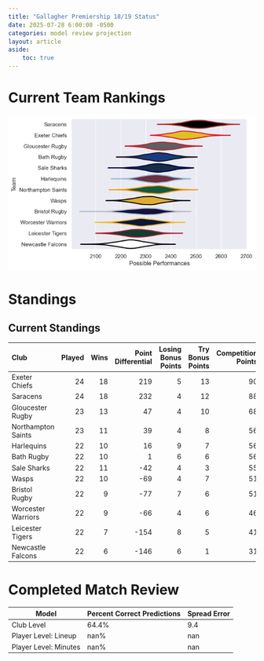 ```yaml
---  
title: "Gallagher Premiership 18/19 Status"  
date: 2025-07-28 6:00:00 -0500  
categories: model review projection  
layout: article  
aside:  
    toc: true  
---
```

# Current Team Rankings


![Club Rankings](plots/rankings_Gallagher_Premiership_1819.png)
# Standings

## Current Standings


| Club               |   Played |   Wins |   Point Differential |   Losing Bonus Points |   Try Bonus Points |   Competition Points |
|:-------------------|---------:|-------:|---------------------:|----------------------:|-------------------:|---------------------:|
| Exeter Chiefs      |       24 |     18 |                  219 |                     5 |                 13 |                   90 |
| Saracens           |       24 |     18 |                  232 |                     4 |                 12 |                   88 |
| Gloucester Rugby   |       23 |     13 |                   47 |                     4 |                 10 |                   68 |
| Northampton Saints |       23 |     11 |                   39 |                     4 |                  8 |                   56 |
| Harlequins         |       22 |     10 |                   16 |                     9 |                  7 |                   56 |
| Bath Rugby         |       22 |     10 |                    1 |                     6 |                  6 |                   56 |
| Sale Sharks        |       22 |     11 |                  -42 |                     4 |                  3 |                   55 |
| Wasps              |       22 |     10 |                  -69 |                     4 |                  7 |                   51 |
| Bristol Rugby      |       22 |      9 |                  -77 |                     7 |                  6 |                   51 |
| Worcester Warriors |       22 |      9 |                  -66 |                     4 |                  6 |                   46 |
| Leicester Tigers   |       22 |      7 |                 -154 |                     8 |                  5 |                   41 |
| Newcastle Falcons  |       22 |      6 |                 -146 |                     6 |                  1 |                   31 |



# Completed Match Review


| Model | Percent Correct Predictions | Spread Error |
| ------ | ------ | ------ |
| Club Level | 64.4% | 9.4 |
| Player Level: Lineup | nan% | nan |
| Player Level: Minutes | nan% | nan |

